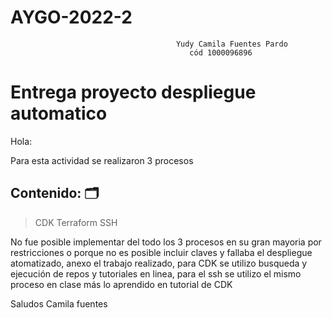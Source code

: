 # AYGO-2022-2
	  								     Yudy Camila Fuentes Pardo
											cód 1000096896

# Entrega proyecto despliegue automatico


Hola: 

Para esta actividad se realizaron 3 procesos 

## Contenido: 🗂️ 

 > CDK
 > Terraform 
 > SSH

No fue posible implementar del todo los 3 procesos en su gran mayoria por restricciones o porque no es posible incluir claves y fallaba el despliegue atomatizado, anexo el trabajo realizado, para CDK se utilizo busqueda y ejecución de repos y tutoriales en linea, para el ssh se utilizo el mismo proceso en clase más lo aprendido en tutorial de CDK 

Saludos 
Camila fuentes 
